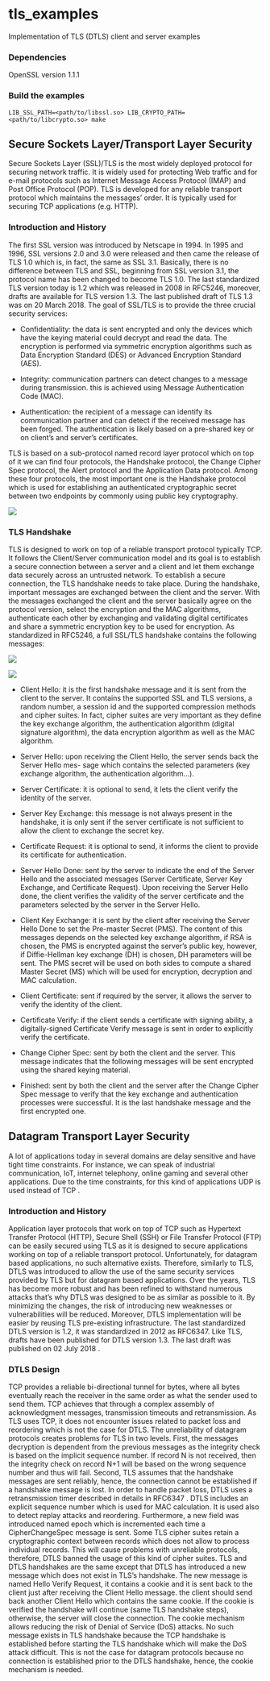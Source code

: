 # tls_examples

Implementation of TLS (DTLS) client and server examples

### Dependencies

OpenSSL version 1.1.1

### Build the examples

```shell
LIB_SSL_PATH=<path/to/libssl.so> LIB_CRYPTO_PATH=<path/to/libcrypto.so> make
```
## Secure Sockets Layer/Transport Layer Security

Secure Sockets Layer (SSL)/TLS is the most widely deployed protocol for securing network traffic.
It is widely used for protecting Web traffic and for e-mail protocols such as Internet Message
Access Protocol (IMAP) and Post Office Protocol (POP). TLS is developed for any reliable transport
protocol which maintains the messages’ order. It is typically used for securing TCP applications
(e.g. HTTP).

### Introduction and History
The first SSL version was introduced by Netscape in 1994. In 1995 and 1996, SSL versions 2.0 and 3.0
were released and then came the release of TLS 1.0 which is, in fact, the same as SSL 3.1. Basically,
there is no difference between TLS and SSL, beginning from SSL version 3.1, the protocol name
has been changed to become TLS 1.0. The last standardized TLS version today is 1.2 which
was released in 2008 in RFC5246, moreover, drafts are available for TLS version 1.3. The last
published draft of TLS 1.3 was on 20 March 2018.
The goal of SSL/TLS is to provide the three crucial security services:

- Confidentiality: the data is sent encrypted and only the devices which have the keying material
could decrypt and read the data. The encryption is performed via symmetric encryption
algorithms such as Data Encryption Standard (DES) or Advanced Encryption Standard (AES).

- Integrity: communication partners can detect changes to a message during transmission. this
is achieved using Message Authentication Code (MAC).


- Authentication: the recipient of a message can identify its communication partner and can
detect if the received message has been forged. The authentication is likely based on a
pre-shared key or on client’s and server’s certificates.

TLS is based on a sub-protocol named record layer protocol which on top of it we can find four
protocols, the Handshake protocol, the Change Cipher Spec protocol, the Alert protocol and the
Application Data protocol. Among these four protocols, the most important one is the
Handshake protocol which is used for establishing an authenticated cryptographic secret between
two endpoints by commonly using public key cryptography.

![](figures/tls-protocol-architecture.jpg)

### TLS Handshake
TLS is designed to work on top of a reliable transport protocol typically TCP. It follows the
Client/Server communication model and its goal is to establish a secure connection between a
server and a client and let them exchange data securely across an untrusted network. To establish
a secure connection, the TLS handshake needs to take place. During the handshake, important
messages are exchanged between the client and the server. With the messages exchanged the
client and the server basically agree on the protocol version, select the encryption and the MAC
algorithms, authenticate each other by exchanging and validating digital certificates and share a
symmetric encryption key to be used for encryption.
As standardized in RFC5246, a full SSL/TLS handshake contains the following messages:

![](figures/tls-handshake.png)

![](figures/tls-cipher-suite-example.png)

- Client Hello: it is the first handshake message and it is sent from the client to the server.
It contains the supported SSL and TLS versions, a random number, a session id and the
supported compression methods and cipher suites. In fact, cipher suites are very important
as they define the key exchange algorithm, the authentication algorithm (digital signature
algorithm), the data encryption algorithm as well as the MAC algorithm.

- Server Hello: upon receiving the Client Hello, the server sends back the Server Hello mes-
sage which contains the selected parameters (key exchange algorithm, the authentication
algorithm...).

- Server Certificate: it is optional to send, it lets the client verify the identity of the server.

- Server Key Exchange: this message is not always present in the handshake, it is only sent if
the server certificate is not sufficient to allow the client to exchange the secret key.

- Certificate Request: it is optional to send, it informs the client to provide its certificate for
authentication.

- Server Hello Done: sent by the server to indicate the end of the Server Hello and the associated
messages (Server Certificate, Server Key Exchange, and Certificate Request). Upon receiving
the Server Hello done, the client verifies the validity of the server certificate and the parameters
selected by the server in the Server Hello.

- Client Key Exchange: it is sent by the client after receiving the Server Hello Done to set the
Pre-master Secret (PMS). The content of this messages depends on the selected key exchange
algorithm, if RSA is chosen, the PMS is encrypted against the server’s public key, however, if
Diffie-Hellman key exchange (DH) is chosen, DH parameters will be sent. The PMS secret
will be used on both sides to compute a shared Master Secret (MS) which will be used for
encryption, decryption and MAC calculation.

- Client Certificate: sent if required by the server, it allows the server to verify the identity of
the client.

- Certificate Verify: if the client sends a certificate with signing ability, a digitally-signed
Certificate Verify message is sent in order to explicitly verify the certificate.

- Change Cipher Spec: sent by both the client and the server. This message indicates that the
following messages will be sent encrypted using the shared keying material.

- Finished: sent by both the client and the server after the Change Cipher Spec message to verify
that the key exchange and authentication processes were successful. It is the last handshake
message and the first encrypted one.

## Datagram Transport Layer Security

A lot of applications today in several domains are delay sensitive and have tight time constraints.
For instance, we can speak of industrial communication, IoT, internet telephony, online gaming and
several other applications. Due to the time constraints, for this kind of applications UDP is used
instead of TCP .


### Introduction and History
Application layer protocols that work on top of TCP such as Hypertext Transfer Protocol (HTTP),
Secure Shell (SSH) or File Transfer Protocol (FTP) can be easily secured using TLS as it is designed
to secure applications working on top of a reliable transport protocol. Unfortunately, for datagram
based applications, no such alternative exists. Therefore, similarly to TLS, DTLS was introduced to
allow the use of the same security services provided by TLS but for datagram based applications.
Over the years, TLS has become more robust and has been refined to withstand numerous attacks
that’s why DTLS was designed to be as similar as possible to it. By minimizing the changes, the risk
of introducing new weaknesses or vulnerabilities will be reduced. Moreover, DTLS implementation
will be easier by reusing TLS pre-existing infrastructure.
The last standardized DTLS version is 1.2, it was standardized in 2012 as RFC6347. Like TLS,
drafts have been published for DTLS version 1.3. The last draft was published on 02 July 2018
.

### DTLS Design
TCP provides a reliable bi-directional tunnel for bytes, where all bytes eventually reach the receiver
in the same order as what the sender used to send them. TCP achieves that through a complex
assembly of acknowledgment messages, transmission timeouts and retransmission. As TLS uses
TCP, it does not encounter issues related to packet loss and reordering which is not the case for
DTLS.
The unreliability of datagram protocols creates problems for TLS in two levels. First, the messages
decryption is dependent from the previous messages as the integrity check is based on the implicit
sequence number. If record N is not received, then the integrity check on record N+1 will be
based on the wrong sequence number and thus will fail. Second, TLS assumes that the handshake
messages are sent reliably, hence, the connection cannot be established if a handshake message is
lost.
In order to handle packet loss, DTLS uses a retransmission timer described in details in RFC6347
. DTLS includes an explicit sequence number which is used for MAC calculation. It is used also
to detect replay attacks and reordering. Furthermore, a new field was introduced named epoch
which is incremented each time a CipherChangeSpec message is sent.
Some TLS cipher suites retain a cryptographic context between records which does not allow to
process individual records. This will cause problems with unreliable protocols, therefore, DTLS
banned the usage of this kind of cipher suites.
TLS and DTLS handshakes are the same except that DTLS has introduced a new message which
does not exist in TLS’s handshake. The new message is named Hello Verify Request, it contains
a cookie and it is sent back to the client just after receiving the Client Hello message. the client
should send back another Client Hello which contains the same cookie. If the cookie is verified
the handshake will continue (same TLS handshake steps), otherwise, the server will close the
connection. The cookie mechanism allows reducing the risk of Denial of Service (DoS) attacks. No
such message exists in TLS handshake because the TCP handshake is established before starting the
TLS handshake which will make the DoS attack difficult. This is not the case for datagram protocols
because no connection is established prior to the DTLS handshake, hence, the cookie mechanism is
needed.
